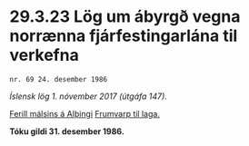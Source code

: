 # 29.3.23 Lög um ábyrgð vegna norrænna fjárfestingarlána til verkefna

`nr. 69 24. desember 1986`

_Íslensk lög 1. nóvember 2017 (útgáfa 147)._

[Ferill málsins á Alþingi](https://www.althingi.is/thingstorf/thingmalalistar-eftir-thingum/ferill/?ltg=109&mnr=258)
[Frumvarp til laga.](https://www.althingi.is/altext/109/s/pdf/0333.pdf)

**Tóku gildi 31. desember 1986.**

